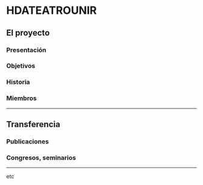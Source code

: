 # HDATEATROUNIR

## El proyecto

### Presentación

### Objetivos

### Historia

### Miembros

---

## Transferencia

### Publicaciones

### Congresos, seminarios

---

etc 
